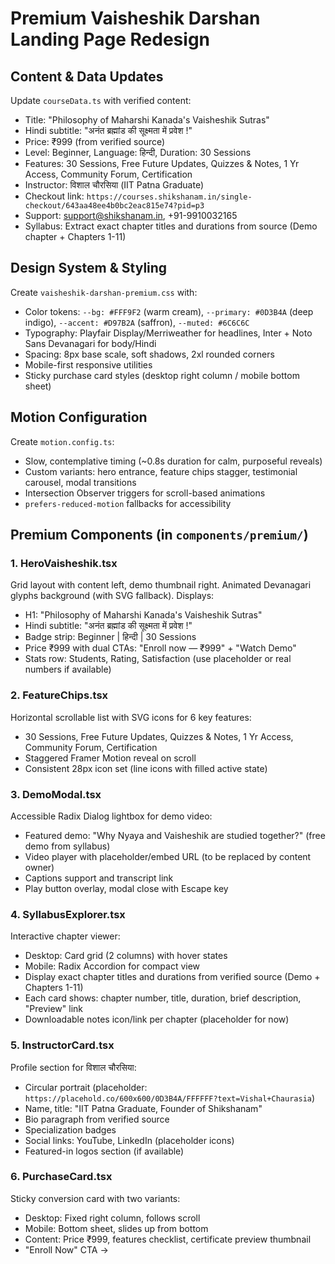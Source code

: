 <!-- 68f5258f-825e-4f69-a758-4dc127195882 63a3574a-58b3-4fb7-80fe-f9b3e87c56c0 -->
# Premium Vaisheshik Darshan Landing Page Redesign

## Content & Data Updates

Update `courseData.ts` with verified content:

- Title: "Philosophy of Maharshi Kanada's Vaisheshik Sutras"  
- Hindi subtitle: "अनंत ब्रह्मांड की सूक्ष्मता में प्रवेश !"
- Price: ₹999 (from verified source)
- Level: Beginner, Language: हिन्दी, Duration: 30 Sessions
- Features: 30 Sessions, Free Future Updates, Quizzes & Notes, 1 Yr Access, Community Forum, Certification
- Instructor: विशाल चौरसिया (IIT Patna Graduate)
- Checkout link: `https://courses.shikshanam.in/single-checkout/643aa48ee4b0bc2eac815e74?pid=p3`
- Support: support@shikshanam.in, +91-9910032165
- Syllabus: Extract exact chapter titles and durations from source (Demo chapter + Chapters 1-11)

## Design System & Styling

Create `vaisheshik-darshan-premium.css` with:

- Color tokens: `--bg: #FFF9F2` (warm cream), `--primary: #0D3B4A` (deep indigo), `--accent: #D97B2A` (saffron), `--muted: #6C6C6C`
- Typography: Playfair Display/Merriweather for headlines, Inter + Noto Sans Devanagari for body/Hindi
- Spacing: 8px base scale, soft shadows, 2xl rounded corners
- Mobile-first responsive utilities
- Sticky purchase card styles (desktop right column / mobile bottom sheet)

## Motion Configuration

Create `motion.config.ts`:

- Slow, contemplative timing (~0.8s duration for calm, purposeful reveals)
- Custom variants: hero entrance, feature chips stagger, testimonial carousel, modal transitions
- Intersection Observer triggers for scroll-based animations
- `prefers-reduced-motion` fallbacks for accessibility

## Premium Components (in `components/premium/`)

### 1. HeroVaisheshik.tsx

Grid layout with content left, demo thumbnail right. Animated Devanagari glyphs background (with SVG fallback). Displays:

- H1: "Philosophy of Maharshi Kanada's Vaisheshik Sutras"  
- Hindi subtitle: "अनंत ब्रह्मांड की सूक्ष्मता में प्रवेश !"
- Badge strip: Beginner | हिन्दी | 30 Sessions
- Price ₹999 with dual CTAs: "Enroll now — ₹999" + "Watch Demo"
- Stats row: Students, Rating, Satisfaction (use placeholder or real numbers if available)

### 2. FeatureChips.tsx

Horizontal scrollable list with SVG icons for 6 key features:

- 30 Sessions, Free Future Updates, Quizzes & Notes, 1 Yr Access, Community Forum, Certification
- Staggered Framer Motion reveal on scroll
- Consistent 28px icon set (line icons with filled active state)

### 3. DemoModal.tsx

Accessible Radix Dialog lightbox for demo video:

- Featured demo: "Why Nyaya and Vaisheshik are studied together?" (free demo from syllabus)
- Video player with placeholder/embed URL (to be replaced by content owner)
- Captions support and transcript link
- Play button overlay, modal close with Escape key

### 4. SyllabusExplorer.tsx

Interactive chapter viewer:

- Desktop: Card grid (2 columns) with hover states
- Mobile: Radix Accordion for compact view
- Display exact chapter titles and durations from verified source (Demo + Chapters 1-11)
- Each card shows: chapter number, title, duration, brief description, "Preview" link
- Downloadable notes icon/link per chapter (placeholder for now)

### 5. InstructorCard.tsx

Profile section for विशाल चौरसिया:

- Circular portrait (placeholder: `https://placehold.co/600x600/0D3B4A/FFFFFF?text=Vishal+Chaurasia`)
- Name, title: "IIT Patna Graduate, Founder of Shikshanam"
- Bio paragraph from verified source
- Specialization badges
- Social links: YouTube, LinkedIn (placeholder icons)
- Featured-in logos section (if available)

### 6. PurchaseCard.tsx

Sticky conversion card with two variants:

- Desktop: Fixed right column, follows scroll
- Mobile: Bottom sheet, slides up from bottom
- Content: Price ₹999, features checklist, certificate preview thumbnail
- "Enroll Now" CTA →